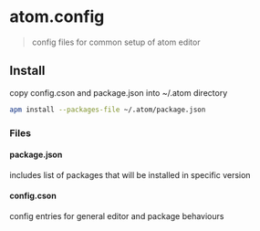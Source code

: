 # atom.config

> config files for common setup of atom editor

## Install

copy config.cson and package.json into ~/.atom directory

```bash
apm install --packages-file ~/.atom/package.json
```

### Files

#### package.json
includes list of packages that will be installed in specific version

#### config.cson
config entries for general editor and package behaviours
